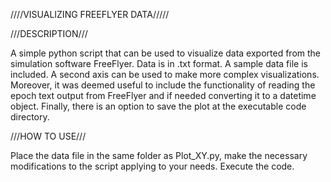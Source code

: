 ////VISUALIZING FREEFLYER DATA/////

///DESCRIPTION///

A simple python script that can be used to visualize data exported from the simulation software FreeFlyer. Data is in .txt format. A sample data file is included. A second axis can be used to make more complex visualizations.
Moreover, it was deemed useful to include the functionality of reading the epoch text output from FreeFlyer and if needed converting it to a datetime object. Finally, there is an option to save the plot at the executable code directory.

///HOW TO USE///

Place the data file in the same folder as Plot_XY.py, make the necessary modifications to the script applying to your needs. Execute the code.
